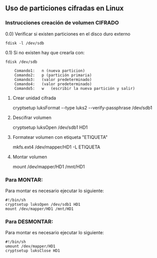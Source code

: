 ## Uso de particiones cifradas en Linux

### Instrucciones creación de volumen CIFRADO

0.0) Verificar si existen particiones en el disco duro externo

	fdisk -l /dev/sdb

0.1) Si no existen hay que crearla con:

	fdisk /dev/sdb

		Comando1:	n (nueva particion)
		Comando2:	p (partición primaria)
		Comando3:	(valor predeterminado)
		Comando4:	(valor predeterminado)
		Comando5:	w	(escribir la nueva partición y salir)

1) Crear unidad cifrada

	cryptsetup luksFormat --type luks2 --verify-passphrase /dev/sdb1

2) Descifrar volumen

	cryptsetup luksOpen /dev/sdb1 HD1

3) Formatear volumen con etiqueta "ETIQUETA"

	mkfs.ext4 /dev/mapper/HD1 -L ETIQUETA

4) Montar volumen

	mount /dev/mapper/HD1 /mnt/HD1


### Para MONTAR:

Para montar es necesario ejecutar lo siguiente:

	#!/bin/sh
	cryptsetup luksOpen /dev/sdb1 HD1
	mount /dev/mapper/HD1 /mnt/HD1


### Para DESMONTAR:

Para montar es necesario ejecutar lo siguiente:

	#!/bin/sh
	umount /dev/mapper/HD1
	cryptsetup luksClose HD1
